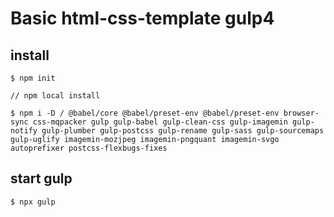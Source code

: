 # Basic html-css-template gulp4

## install

```
$ npm init

// npm local install

$ npm i -D / @babel/core @babel/preset-env @babel/preset-env browser-sync css-mqpacker gulp gulp-babel gulp-clean-css gulp-imagemin gulp-notify gulp-plumber gulp-postcss gulp-rename gulp-sass gulp-sourcemaps gulp-uglify imagemin-mozjpeg imagemin-pngquant imagemin-svgo autoprefixer postcss-flexbugs-fixes
```
## start gulp

```
$ npx gulp
```


